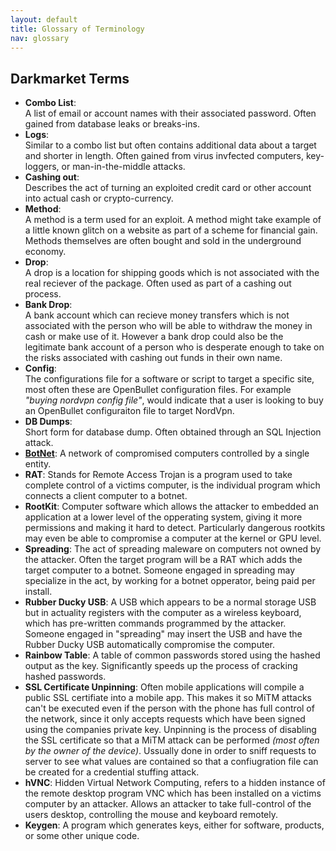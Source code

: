 ```yaml
---
layout: default
title: Glossary of Terminology
nav: glossary
---
```


## Darkmarket Terms

- **Combo List**:  
A list of email or account names with their associated password. Often gained from database leaks or breaks-ins.
- **Logs**:  
Similar to a combo list but often contains additional data about a target and shorter in length. Often gained from virus invfected computers, key-loggers, or man-in-the-middle attacks.
- **Cashing out**:  
Describes the act of turning an exploited credit card or other account into actual cash or crypto-currency.
- **Method**:  
A method is a term used for an exploit. A method might take example of a little known glitch on a website as part of a scheme for financial gain. Methods themselves are often bought and sold in the underground economy.
- **Drop**:  
A drop is a location for shipping goods which is not associated with the real reciever of the package. Often used as part of a cashing out process.
- **Bank Drop**:  
A bank account which can recieve money transfers which is not associated with the person who will be able to withdraw the money in cash or make use of it. However a bank drop could also be the legitimate bank account of a person who is desperate enough to take on the risks associated with cashing out funds in their own name.
- **Config**:  
The configurations file for a software or script to target a specific site, most often these are OpenBullet configuration files. For example *"buying nordvpn config file"*, would indicate that a user is looking to buy an OpenBullet configuraiton file to target NordVpn.
- **DB Dumps**:  
Short form for database dump. Often obtained through an SQL Injection attack.
- [**BotNet**](./hardware.md):
A network of compromised computers controlled by a single entity.
- **RAT**:
Stands for Remote Access Trojan is a program used to take complete control of a victims computer, is the individual program which connects a client computer to a botnet.
- **RootKit**:
Computer software which allows the attacker to embedded an application at a lower level of the opperating system, giving it more permissions and making it hard to detect. Particularly dangerous rootkits may even be able to compromise a computer at the kernel or GPU level.
- **Spreading**:
The act of spreading maleware on computers not owned by the attacker. Often the target program will be a RAT which adds the target computer to a botnet. Someone engaged in spreading may specialize in the act, by working for a botnet opperator, being paid per install.
- **Rubber Ducky USB**:
A USB which appears to be a normal storage USB but in actuality registers with the computer as a wireless keyboard, which has pre-written commands programmed by the attacker. Someone engaged in "spreading" may insert the USB and have the Rubber Ducky USB automatically compromise the computer.
- **Rainbow Table**:
A table of common passwords stored using the hashed output as the key. Significantly speeds up the process of cracking hashed passwords.
- **SSL Certificate Unpinning**:
Often mobile applications will compile a public SSL certifiate into a mobile app. This makes it so MiTM attacks can't be executed even if the person with the phone has full control of the network, since it only accepts requests which have been signed using the companies private key. Unpinning is the process of disabling the SSL certificate so that a MiTM attack can be performed *(most often by the owner of the device)*. Ussually done in order to sniff requests to server to see what values are contained so that a confiugration file can be created for a credential stuffing attack.
- **hVNC**:
Hidden Virtual Network Computing, refers to a hidden instance of the remote desktop program VNC which has been installed on a victims computer by an attacker. Allows an attacker to take full-control of the users desktop, controlling the mouse and keyboard remotely.
- **Keygen**:
A program which generates keys, either for software, products, or some other unique code.
